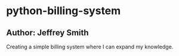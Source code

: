 # python-billing-system

## Author: Jeffrey Smith

Creating a simple billing system where I can expand my knowledge.
